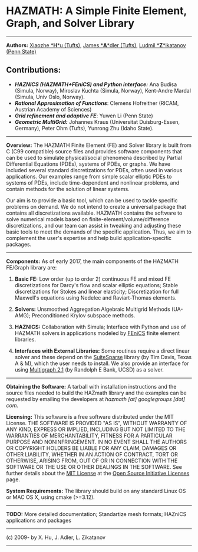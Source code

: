 # HAZMATH: A Simple Finite Element, Graph, and Solver Library

---

**Authors:** [Xiaozhe \***H**\*u (Tufts)](http://math.tufts.edu/faculty/xhu/), [James \***A**\*dler (Tufts)](http://math.tufts.edu/faculty/jadler), [Ludmil \***Z**\*ikatanov (Penn State)](http://personal.psu.edu/ltz1/)

## Contributions:

- ***HAZNICS (HAZMATH+FEniCS) and Python interface:*** Ana Budisa (Simula, Norway), Miroslav Kuchta (Simula, Norway), Kent-Andre Mardal (Simula, Univ Oslo, Norway).
- ***Rational Approximation of Functions***: Clemens Hofreither (RICAM, Austrian Academy of Sciences)
- ***Grid refinement and adaptive FE***: Yuwen Li (Penn State)
- ***Geometric MultiGrid:*** Johannes Kraus (Universitat Duisburg-Essen, Germany), Peter Ohm (Tufts), Yunrong Zhu (Idaho State).

---

**Overview:** The HAZMATH Finite Element (FE) and Solver library is built from C (C99 compatible) source files and provides software components that can be used to simulate physical/social phenomena described by Partial Differential Equations (PDEs), systems of PDEs, or graphs. We have included several standard discretizations for PDEs, often used in various applications. Our examples range from simple scalar elliptic PDEs to systems of PDEs, include time-dependent and nonlinear problems, and contain methods for the solution of linear systems. 
 
Our aim is to provide a basic tool, which can be used to tackle specific problems on demand. We do not intend to create a universal package that contains all discretizations available. HAZMATH contains the software to solve numerical models based on finite-element/volume/difference discretizations, and our team can assist in tweaking and adjusting these basic tools to meet the demands of the specific application. Thus, we aim to complement the user's expertise and help build application-specific packages.

---

**Components:** As of early 2017, the main components of the HAZMATH FE/Graph library are:

1. **Basic FE:**  Low order (up to order 2) continuous FE and mixed FE discretizations for Darcy's flow and scalar elliptic equations; Stable discretizations for Stokes and linear elasticity; Discretization for full Maxwell's equations using Nedelec and Raviart-Thomas elements.

2. **Solvers:** Unsmoothed Aggregation Algebraic Multigrid Methods (UA-AMG); Preconditioned Krylov subspace methods.

3. **HAZNICS:** Collaboration with Simula; Interface with Python and use of HAZMATH solvers in applications modeled by [FEniCS](https://fenicsproject.org/) finite element libraries.

3. **Interfaces with External Libraries:** Some routines require a direct linear solver and these depend on the [SuiteSparse](http://faculty.cse.tamu.edu/davis/suitesparse.html) library (by Tim Davis, Texas A & M), which the user needs to install. We also provide an interface for using [Multigraph 2.1](http://ccom.ucsd.edu/~reb/software.html) (by Randolph E Bank, UCSD) as a solver.  


---

**Obtaining the Software:** A tarball with installation instructions and the source files needed to build the HAZmath library and the examples can be requested by emailing the developers at  _hazmath [at] googlegroups [dot] com_. 


**Licensing:** This software is a free software distributed under the MIT License. THE SOFTWARE IS PROVIDED "AS IS", WITHOUT WARRANTY OF ANY KIND, EXPRESS OR IMPLIED, INCLUDING BUT NOT LIMITED TO THE WARRANTIES OF MERCHANTABILITY, FITNESS FOR A PARTICULAR PURPOSE AND NONINFRINGEMENT. IN NO EVENT SHALL THE AUTHORS OR COPYRIGHT HOLDERS BE LIABLE FOR ANY CLAIM, DAMAGES OR OTHER LIABILITY, WHETHER IN AN ACTION OF CONTRACT, TORT OR OTHERWISE, ARISING FROM, OUT OF OR IN CONNECTION WITH THE SOFTWARE OR THE USE OR OTHER DEALINGS IN THE SOFTWARE. See further details about the [MIT License](https://opensource.org/licenses/MIT) at the [Open Source Initiative Licenses](https://opensource.org/licenses/) page.

**System Requirements:** The library should build on any standard Linux OS or MAC OS X, using cmake (>=3.12).

---

**TODO:** More detailed documentation; Standartize mesh formats; HAZniCS applications and packages 

---

(c) 2009- by X. Hu, J. Adler, L. Zikatanov 

---
